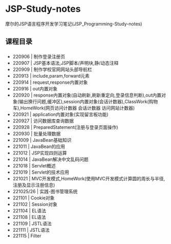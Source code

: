 # JSP-Study-notes
摩尔的JSP语言程序开发学习笔记(JSP_Programming-Study-notes)

## 课程目录
###
* 220906 | 制作登录注册页
* 220907 | JSP基本语法,JSP脚本/声明块,静/动态注释
* 220909 | 制作学校官网网站头部导航栏
* 220913 | include,param,forward元素
* 220914 | request,response内置对象
* 220916 | out内置对象
* 220920 | response内置对象(自动刷新,刷新重定向,登录信息判断),out内置对象(输出换行问题,缓冲区),session内置对象(会话计数器),ClassWork(购物车),HomeWork(网页访问计数器 会话计数器 访问网站计数器)
* 220921 | application内置对象(实现留言板功能)
* 220927 | 访问数据库查询数据
* 220928 | PreparedStatement(注册与登录页面操作)
* 220930 | 批量处理数据
* 221009 | JavaBean基础知识
* 221011 | JavaBean的应用
* 221012 | JSP实现四则运算
* 221014 | JavaBean解决中文乱码问题
* 221018 | Servlet概述
* 221019 | Servlet的技术应用
* 221021 | MVC开发模式,HomeWork(使用MVC开发模式计算圆的周长与半径,注册及显示注册信息)
* 221025/26 | 实践-图书管理系统
* 221101 | Cookie对象
* 221102 | Session对象
* 221104 | EL语法
* 221108 | EL语法
* 221109 | JSTL语法
* 221111 | JSTL语法
* 221115 | Filter